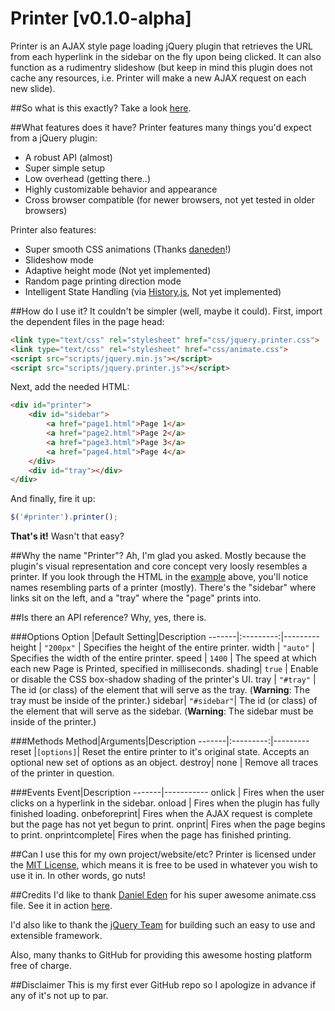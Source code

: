 Printer [v0.1.0-alpha]
======
Printer is an AJAX style page loading jQuery plugin that retrieves the URL from each hyperlink in the sidebar on the fly upon being clicked. It can also function as a rudimentry slideshow (but keep in mind this plugin does not cache any resources, i.e. Printer will make a new AJAX request on each new slide).

##So what is this exactly?
Take a look [here](http://amd940.github.io/Printer/).

##What features does it have?
Printer features many things you'd expect from a jQuery plugin:
- A robust API (almost)
- Super simple setup
- Low overhead (getting there..)
- Highly customizable behavior and appearance
- Cross browser compatible (for newer browsers, not yet tested in older browsers)

Printer also features:
- Super smooth CSS animations (Thanks [daneden](https://github.com/daneden)!)
- Slideshow mode
- Adaptive height mode (Not yet implemented)
- Random page printing direction mode
- Intelligent State Handling (via [History.js](https://github.com/browserstate/history.js), Not yet implemented)

##How do I use it?
It couldn't be simpler (well, maybe it could). First, import the dependent files in the page head:
```html
<link type="text/css" rel="stylesheet" href="css/jquery.printer.css">
<link type="text/css" rel="stylesheet" href="css/animate.css">
<script src="scripts/jquery.min.js"></script>
<script src="scripts/jquery.printer.js"></script>
```

Next, add the needed HTML:
```html
<div id="printer">
	<div id="sidebar">
		<a href="page1.html">Page 1</a>
		<a href="page2.html">Page 2</a>
		<a href="page3.html">Page 3</a>
		<a href="page4.html">Page 4</a>
	</div>
	<div id="tray"></div>
</div>
```

And finally, fire it up:
```javascript
$('#printer').printer();
```

**That's it!** Wasn't that easy?

##Why the name "Printer"?
Ah, I'm glad you asked. Mostly because the plugin's visual representation and core concept very loosly resembles a printer. If you look through the HTML in the [example](http://amd940.github.io/Printer/) above, you'll notice names resembling parts of a printer (mostly). There's the "sidebar" where links sit on the left, and a "tray" where the "page" prints into.

##Is there an API reference?
Why, yes, there is.


###Options
Option |Default Setting|Description
-------|:---------:|---------
height | `"200px"` | Specifies the height of the entire printer.
width  | `"auto"`  | Specifies the width of the entire printer.
speed  | `1400`    | The speed at which each new Page is Printed, specified in milliseconds.
shading| `true`    | Enable or disable the CSS box-shadow shading of the printer's UI.
tray   | `"#tray"`   | The id (or class) of the element that will serve as the tray. (**Warning**: The tray must be inside of the printer.)
sidebar| `"#sidebar"`| The id (or class) of the element that will serve as the sidebar. (**Warning**: The sidebar must be inside of the printer.)

###Methods
Method|Arguments|Description
-------|:---------:|---------
reset  |`[options]`| Reset the entire printer to it's original state. Accepts an optional new set of options as an object.
destroy| none      | Remove all traces of the printer in question.

###Events
Event|Description
-------|-----------
onlick | Fires when the user clicks on a hyperlink in the sidebar.
onload | Fires when the plugin has fully finished loading.
onbeforeprint| Fires when the AJAX request is complete but the page has not yet begun to print.
onprint| Fires when the page begins to print.
onprintcomplete| Fires when the page has finished printing.



##Can I use this for my own project/website/etc?
Printer is licensed under the [MIT License](http://opensource.org/licenses/MIT), which means it is free to be used in whatever you wish to use it in. In other words, go nuts!


##Credits
I'd like to thank [Daniel Eden](https://github.com/daneden) for his super awesome animate.css file. See it in action [here](http://daneden.github.io/animate.css/).

I'd also like to thank the [jQuery Team](https://jquery.org/team/) for building such an easy to use and extensible framework.

Also, many thanks to GitHub for providing this awesome hosting platform free of charge.

##Disclaimer
This is my first ever GitHub repo so I apologize in advance if any of it's not up to par.
